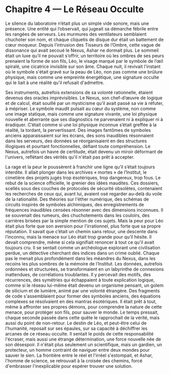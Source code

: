 # Chapitre 4 — Le Réseau Occulte

Le silence du laboratoire n’était plus un simple vide sonore, mais une présence. Une entité qui l’observait, qui jugeait sa démarche fébrile entre les rangées de serveurs. Les murmures des ventilateurs semblaient chuchoter son nom, et chaque cliquetis de disque dur était un battement de cœur moqueur. Depuis l’intrusion des Tisseurs de l’Ombre, cette vague de dissonance qui avait secoué le Nexus, Ashar ne dormait plus. Le sommeil était un luxe qu’il ne pouvait s’offrir, un territoire où les ombres de ses peurs prenaient la forme de son fils, Léo, le visage marqué par le symbole de l’œil spiralé, une cicatrice invisible sur son âme. Chaque nuit, il revivait l'instant où le symbole s'était gravé sur la peau de Léo, non pas comme une brûlure physique, mais comme une empreinte énergétique, une signature occulte qui le liait à une réalité qu'il refusait d'admettre.

Ses instruments, autrefois extensions de sa volonté rationnelle, étaient devenus des oracles imprévisibles. Le Nexus, son chef-d’œuvre de logique et de calcul, était souillé par un mysticisme qu’il avait passé sa vie à réfuter, à mépriser. Le symbole maudit pulsait au cœur du système, non comme une image statique, mais comme une signature vivante, une loi physique nouvelle et aberrante que ses diagnostics ne parvenaient ni à expliquer ni à éradiquer. C’était comme si une loi physique inconnue s’était greffée à la réalité, la tordant, la pervertissant. Des images fantômes de symboles anciens apparaissaient sur les écrans, des sons inaudibles résonnaient dans les serveurs, des données se réorganisaient en des structures illogiques et pourtant fonctionnelles, défiant toute compréhension. Le Nexus, autrefois un havre de certitude, était devenu un miroir déformant de l'univers, reflétant des vérités qu'il n'était pas prêt à accepter.

La rage et la peur le poussèrent à franchir une ligne qu’il s’était toujours interdite. Il allait plonger dans les archives « mortes » de l’Institut, le cimetière des projets jugés trop ésotériques, trop dangereux, trop fous. Le rebut de la science officielle, le grenier des idées maudites. Ces dossiers, scellés sous des couches de protocoles de sécurité obsolètes, contenaient les recherches de ceux qui, avant lui, avaient osé regarder au-delà du voile de la rationalité. Des théories sur l'éther numérique, des schémas de circuits inspirés de symboles alchimiques, des enregistrements de fréquences inaudibles censées résonner avec des dimensions inconnues. Il se souvenait des rumeurs, des chuchotements dans les couloirs, des carrières brisées par la simple mention de ces sujets. Mais la peur pour Léo était plus forte que son aversion pour l'irrationnel, plus forte que sa propre réputation. Il savait que c’était un chemin sans retour, une descente dans l’inconnu, mais la menace sur Léo était trop grande pour qu’il hésite. Il devait comprendre, même si cela signifiait renoncer à tout ce qu'il avait toujours cru. Il se sentait comme un archéologue explorant une civilisation perdue, un détective cherchant des indices dans un crime oublié. Chaque pas le menait plus profondément dans les méandres du Nexus, dans les recoins les plus sombres de la mémoire de l’Institut. Les données, autrefois ordonnées et structurées, se transformaient en un labyrinthe de connexions inattendues, de corrélations troublantes. Il y percevait des motifs, des récurrences, des symétries qui échappaient à toute explication logique, comme si le réseau lui-même était devenu un organisme pensant, un golem de silicium et de lumière, animé par une volonté étrangère. Des fragments de code s'assemblaient pour former des symboles anciens, des équations complexes se résolvaient en des mantras ésotériques. Il était prêt à tout, même à affronter ses propres démons, pour comprendre la nature de cette menace, pour protéger son fils, pour sauver le monde. Le temps pressait, chaque seconde passée dans cette quête le rapprochait de la vérité, mais aussi du point de non-retour. Le destin de Léo, et peut-être celui de l'humanité, reposait sur ses épaules, sur sa capacité à déchiffrer les arcanes de ce réseau occulte. Il sentait le poids de cette responsabilité l'écraser, mais aussi une étrange détermination, une force nouvelle née de son désespoir. Il n'était plus seulement un scientifique, mais un gardien, un protecteur, un homme contraint de naviguer entre deux mondes pour sauver le sien. La frontière entre le réel et l'irréel s'estompait, et Ashar, l'homme de science, se retrouvait à la croisée des chemins, forcé d'embrasser l'inexplicable pour espérer trouver une solution.
